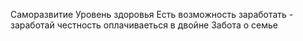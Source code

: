 Саморазвитие
Уровень здоровья
Есть возможность заработать - заработай
честность оплачиваеться в двойне
Забота о семье
